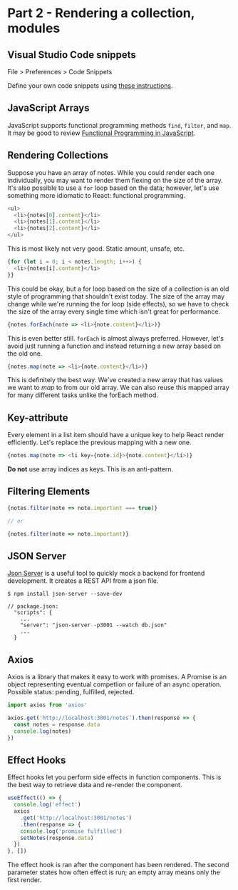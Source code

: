 # Part 2 - Rendering a collection, modules

## Visual Studio Code snippets

File > Preferences > Code Snippets

Define your own code snippets using [these instructions](https://code.visualstudio.com/docs/editor/userdefinedsnippets#_creating-your-own-snippets).

## JavaScript Arrays

JavaScript supports functional programming methods `find`, `filter`, and `map`. It may be good to review [Functional Programming in JavaScript](https://www.youtube.com/playlist?list=PL0zVEGEvSaeEd9hlmCXrk5yUyqUag-n84).

## Rendering Collections

Suppose you have an array of notes. While you could render each one individually, you may want to render them flexing on the size of the array. It's also possible to use a `for` loop based on the data; however, let's use something more idiomatic to React: functional programming.

```js
<ul>
  <li>{notes[0].content}</li>
  <li>{notes[1].content}</li>
  <li>{notes[2].content}</li>
</ul>
```

This is most likely not very good. Static amount, unsafe, etc.

```js
{for (let i = 0; i < notes.length; i++>) {
  <li>{notes[i].content}</li>
}}
```

This could be okay, but a for loop based on the size of a collection is an old style of programming that shouldn't exist today. The size of the array may change while we're running the for loop (side effects), so we have to check the size of the array every single time which isn't great for performance. 

```js
{notes.forEach(note => <li>{note.content}</li>)}
```

This is even better still. `forEach` is almost always preferred. However, let's avoid just running a function and instead returning a new array based on the old one.

```js
{notes.map(note => <li>{note.content}</li>)}
```

This is definitely the best way. We've created a new array that has values we want to *map* to from our old array. We can also reuse this mapped array for many different tasks unlike the forEach method.

## Key-attribute

Every element in a list item should have a unique key to help React render efficiently. Let's replace the previous mapping with a new one.

```js
{notes.map(note => <li key={note.id}>{note.content}</li>)}
```

**Do not** use array indices as keys. This is an anti-pattern.

## Filtering Elements

```js
{notes.filter(note => note.important === true)}

// or

{notes.filter(note => note.important)}
```

## JSON Server

[Json Server](https://github.com/typicode/json-server) is a useful tool to quickly mock a backend for frontend development. It creates a REST API from a json file. 

```
$ npm install json-server --save-dev

// package.json:
  "scripts": {
    ...
    "server": "json-server -p3001 --watch db.json"
    ...
  }
```

## Axios

Axios is a library that makes it easy to work with promises. A Promise is an object representing eventual competlion or failure of an async operation. Possible status: pending, fulfilled, rejected.

```js
import axios from 'axios'

axios.get('http://localhost:3001/notes').then(response => {
  const notes = response.data
  console.log(notes)
})
```

## Effect Hooks

Effect hooks let you perform side effects in function components. This is the best way to retrieve data and re-render the component.

```js
useEffect(() => {
  console.log('effect')
  axios
    .get('http://localhost:3001/notes')
    .then(response => {
    console.log('promise fulfilled')
    setNotes(response.data)
  })
}, [])
```

The effect hook is ran after the component has been rendered. The second parameter states how often effect is run; an empty array means only the first render. 